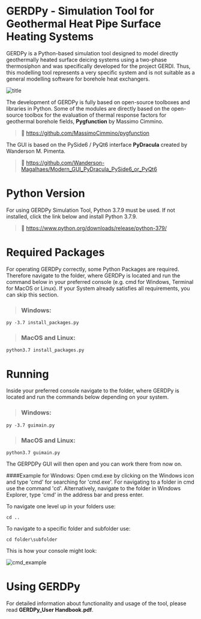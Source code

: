 # GERDPy - Simulation Tool for Geothermal Heat Pipe Surface Heating Systems

GERDPy is a Python-based simulation tool designed to model directly geothermally heated surface deicing systems using
a two-phase thermosiphon and was specifically developed for the project GERDI. Thus, this modelling tool represents a 
very specific system and is not suitable as a general modelling software for borehole heat exchangers.

![title](https://user-images.githubusercontent.com/77793428/214841221-70ab81fb-b504-46df-9ef2-10c96380eec9.png)

The development of GERDPy is fully based on open-source toolboxes and libraries in Python. Some of the modules are 
directly based on the open-source toolbox for the evaluation of thermal response factors for geothermal borehole 
fields, **Pygfunction** by Massimo Cimmino. 
> 🔗 https://github.com/MassimoCimmino/pygfunction

The GUI is based on the PySide6 / PyQt6 interface **PyDracula** created by Wanderson M. Pimenta.
> 🔗 https://github.com/Wanderson-Magalhaes/Modern_GUI_PyDracula_PySide6_or_PyQt6

# Python Version
 For using GERDPy Simulation Tool, Python 3.7.9 must be used. If not installed, click the link below and install Python 3.7.9.
> 🔗 https://www.python.org/downloads/release/python-379/

# Required Packages
For operating GERDPy correctly, some Python Packages are required. Therefore navigate to the folder, where GERDPy is located 
and run the command below in your preferred console (e.g. cmd for Windows, Terminal for MacOS or Linux).
If your System already satisfies all requirements, you can skip this section.
> ### **Windows**:
```console
py -3.7 install_packages.py
```
> ### **MacOS and Linux**:
```console
python3.7 install_packages.py 
```

# Running
Inside your preferred console navigate to the folder, where GERDPy is located and run the commands below depending on your system.

> ### **Windows**:
```console
py -3.7 guimain.py
```
> ### **MacOS and Linux**:
```console
python3.7 guimain.py 
```
The GERPDPy GUI will then open and you can work there from now on.

####Example for Windows:
Open cmd.exe by clicking on the Windows icon and type 'cmd' for searching for 'cmd.exe'. For navigating to a folder in cmd use the command 'cd'.
Alternatively, navigate to the folder in Windows Explorer, type 'cmd' in the address bar and press enter.

To navigate one level up in your folders use:
```console
cd ..
```
To navigate to a specific folder and subfolder use:
```console
cd folder\subfolder
```
This is how your console might look: 

![cmd_example](https://github.com/MeMaZAE/Modern_GUI_GerdPy/assets/77793428/d6aad9a5-4bd7-499c-a79f-3ba7905992cd)

# Using GERDPy
For detailed information about functionality and usage of the tool, please read **GERDPy_User Handbook.pdf**.

